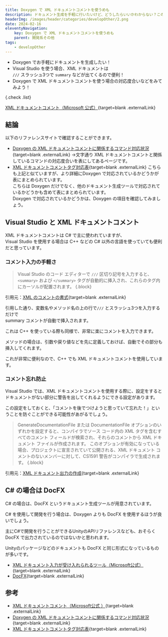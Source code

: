 ```yaml
---
title: Doxygen で XML ドキュメントコメントを使うめも
description: ドキュメント生成を手軽に行いたいけど、どうしたらいいかわからない？この記事では、Doxygenを使った簡単な方法や、Visual Studioでの便利なXMLドキュメントコメントの活用法を紹介しています。さらに、C#開発者には必見のドキュメント生成ツールであるDocFXについても紹介しています。XMLドキュメントの使い方やツールの選び方について知りたい方はぜひ読んでみてください！
headerImg: /images/header/categories/developOther/2.png
date: 2024-02-16
eleventyNavigation:
    key: Doxygen で XML ドキュメントコメントを使うめも
    parent: 開発系その他
tags:
    - developOther
---
```


- Doxygen でお手軽にドキュメントを生成したい！
- Visual Studio を使う場合、XML ドキュメントは  
`///` スラッシュ3つで `summary` などが出てくるので便利！
- Doxygen で XML ドキュメントコメントを使う場合の対応度合いなどをみてみよう！

{.check .list}

[XML ドキュメントコメント（Microsoft 公式）](https://learn.microsoft.com/ja-jp/dotnet/csharp/language-reference/xmldoc/){target=blank .externalLink}

## 結論

以下のリファレンスサイトで確認することができます。

- [Doxygen の XML ドキュメントコメントに関係するコマンド対応状況](https://cercopes-z.com/Doxygen/list-xmldoc-dxy.html){target=blank .externalLink} 
→文字通り XML ドキュメントコメントと関係しているコマンドの対応度合いを表にしてあるページです。
- [XML ドキュメントコメントタグ対応表](https://cercopes-z.com/XMLDoc/index.html){target=blank .externalLink} 
こちらも上記と似ていますが、より詳細にDoxygen で対応されているかどうかが表にまとめられています。  
こちらは Doxygen だけでなく、他のドキュメント生成ツールで対応されているかどうかも含めて表にまとめられています。  
Doxygen で対応されているかどうかは、Doxygen の項目を確認してみましょう。

## Visual Studio と XML ドキュメントコメント

XML ドキュメントコメントは C# で主に使われていますが、  
Visual Studio を使用する場合は C++ などの C# 以外の言語を使っていても便利だと思っています。

### コメント入力の手軽さ
> Visual Studio のコード エディターで `///` 区切り記号を入力すると、`<summary>` および `</summary>` タグが自動的に挿入され、これらのタグ内にカーソルが配置されます。
{.block}

引用元：[XML のコメントの書式](https://learn.microsoft.com/ja-jp/dotnet/csharp/language-reference/xmldoc/#xml-comment-formats){target=blank .externalLink}

引用した通り、変数名やメソッド名の上の行で`///` とスラッシュ3つを入力するだけで  
summary コメントが自動で挿入されます。

これは C++ を使っている際も同様で、非常に楽にコメントを入力できます。

メソッドの場合は、引数や戻り値などを先に定義しておけば、自動でその部分も挿入してくれます。

これが非常に便利なので、C++ でも XML ドキュメントコメントを使用しています。

### コメント忘れ防止
Visual Studio では、XML ドキュメントコメントを使用する際に、設定をするとドキュメントがない部分に警告を出してくれるようにできる設定があります。

この設定をしておくと、「コメントを後でつけようと思っていて忘れた！」ということを防ぐことができる可能性があがるでしょう。

> GenerateDocumentationFile または DocumentationFile オプションのいずれかを設定すると、コンパイラでソース コード内の XML タグを含むすべてのコメント フィールドが検索され、それらのコメントから XML ドキュメント ファイルが作成されます。 このオプションが有効になっている場合、プロジェクトに宣言されていて公開される、XML ドキュメント コメントのないメンバーに対して、CS1591 警告がコンパイラで生成されます。
{.block}

引用元：[XML ドキュメント出力の作成](https://learn.microsoft.com/ja-jp/dotnet/csharp/language-reference/xmldoc/#create-xml-documentation-output){target=blank .externalLink}

## C# の場合は DocFX
C# の場合は、DocFX というドキュメント生成ツールが用意されています。

C# を使用して開発を行う場合は、Doxygen よりも DocFX を使用するほうが良いでしょう。

主にC#で開発を行うことができるUnityのAPIリファレンスなども、おそらく DocFX で出力されているのではないかと思われます。

Unityのパッケージなどのドキュメントも DocFX と同じ形式になっているものが多いです。

- [XML ドキュメント入力が受け入れられるツール（Microsoft公式）](https://learn.microsoft.com/ja-jp/dotnet/csharp/language-reference/xmldoc/#tools-that-accept-xml-documentation-input){target=blank .externalLink}
- [DocFX](https://dotnet.github.io/docfx/){target=blank .externalLink}

## 参考
- [XML ドキュメントコメント（Microsoft公式 ）](https://learn.microsoft.com/ja-jp/dotnet/csharp/language-reference/xmldoc/){target=blank .externalLink}
- [Doxygen の XML ドキュメントコメントに関係するコマンド対応状況](https://cercopes-z.com/Doxygen/list-xmldoc-dxy.html){target=blank .externalLink}
- [XML ドキュメントコメントタグ対応表](https://cercopes-z.com/XMLDoc/index.html){target=blank .externalLink}